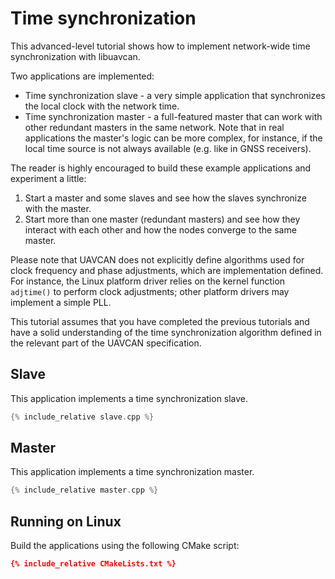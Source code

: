 ---
---

# Time synchronization

This advanced-level tutorial shows how to implement network-wide time synchronization with libuavcan.

Two applications are implemented:

* Time synchronization slave - a very simple application that synchronizes the local clock with the network time.
* Time synchronization master - a full-featured master that can work with other redundant masters in the same network.
Note that in real applications the master's logic can be more complex, for instance,
if the local time source is not always available (e.g. like in GNSS receivers).

The reader is highly encouraged to build these example applications and experiment a little:

1. Start a master and some slaves and see how the slaves synchronize with the master.
2. Start more than one master (redundant masters) and see how they interact with each other and how the nodes
converge to the same master.

Please note that UAVCAN does not explicitly define algorithms used for clock frequency and phase adjustments,
which are implementation defined.
For instance, the Linux platform driver relies on the kernel function `adjtime()` to perform clock adjustments;
other platform drivers may implement a simple PLL.

This tutorial assumes that you have completed the previous tutorials and have a solid understanding
of the time synchronization algorithm defined in the relevant part of the UAVCAN specification.

## Slave

This application implements a time synchronization slave.

```c++
{% include_relative slave.cpp %}
```

## Master

This application implements a time synchronization master.

```c++
{% include_relative master.cpp %}
```

## Running on Linux

Build the applications using the following CMake script:

```cmake
{% include_relative CMakeLists.txt %}
```
